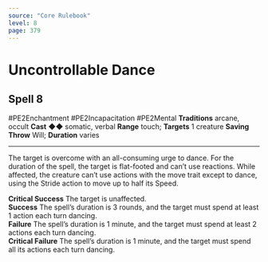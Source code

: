 ```yaml
---
source: "Core Rulebook"
level: 8
page: 379
---
```


# Uncontrollable Dance
## Spell 8
#PE2Enchantment #PE2Incapacitation #PE2Mental 
**Traditions** arcane, occult
**Cast** ◆◆ somatic, verbal
**Range** touch; **Targets** 1 creature
**Saving Throw** Will; **Duration** varies

-----
The target is overcome with an all-consuming urge to dance. For the duration of the spell, the target is flat-footed and can’t use reactions. While affected, the creature can’t use actions with the move trait except to dance, using the Stride action to move up to half its Speed.  

**Critical Success** The target is unaffected.  
**Success** The spell’s duration is 3 rounds, and the target must spend at least 1 action each turn dancing.  
**Failure** The spell’s duration is 1 minute, and the target must spend at least 2 actions each turn dancing.  
**Critical Failure** The spell’s duration is 1 minute, and the target must spend all its actions each turn dancing.